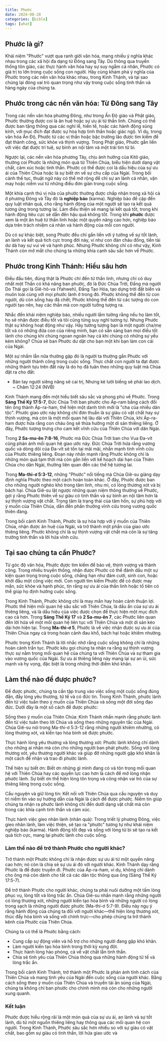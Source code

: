 ```yaml
---
title: Phước
date: 2024-08-28
categories: [bible]
tags: [what]
---
```


## Phước là gì?

Khái niệm "Phước" vượt qua ranh giới văn hóa, mang nhiều ý nghĩa khác nhau trong các xã hội đa dạng từ Đông sang Tây. Dù thông qua truyền thống tôn giáo, các thực hành văn hóa hay sự suy ngẫm cá nhân, Phước có giá trị to lớn trong cuộc sống con người. Hãy cùng khám phá ý nghĩa của Phước trong các nền văn hóa khác nhau, trong Kinh Thánh, và tại sao chúng lại đóng vai trò quan trọng như vậy trong cuộc sống tinh thần và hàng ngày của chúng ta.

## Phước trong các nền văn hóa: Từ Đông sang Tây

Trong các nền văn hóa phương Đông, như trong Ấn Độ giáo và Phật giáo, Phước thường được coi là ân huệ hoặc sự ưu ái từ thần linh. Chúng có thể được ban tặng thông qua các nghi lễ, hiến tế, hoặc các hành động sùng kính, với mục đích đạt được sự hòa hợp tinh thần hoặc giác ngộ. Ví dụ, trong văn hóa Ấn Độ, Phước từ các vị thần hoặc bậc trưởng lão được tìm kiếm để đạt thành công, sức khỏe và thịnh vượng. Trong Phật giáo, Phước gắn liền với việc đạt được trí tuệ, sự bình an nội tâm và một trái tim từ bi.

Ngược lại, các nền văn hóa phương Tây, chịu ảnh hưởng của Kitô giáo, thường coi Phước là những món quà từ Thiên Chúa, biểu hiện dưới dạng vật chất, cảm xúc hoặc tinh thần. Phước có thể được coi là dấu hiệu của sự ưu ái của Thiên Chúa hoặc là sự biết ơn về sự chu cấp của Ngài. Trong bối cảnh thế tục, thuật ngữ này có thể mở rộng để chỉ sự an lành cá nhân, vận may hoặc niềm vui từ những điều đơn giản trong cuộc sống.

Một khía cạnh thú vị nữa của phước thường được chấp nhận trong xã hội cả ở phương Đông và Tây đó là **nghiệp báo** (karma). Nghiệp báo đề cập đến quy luật nhân quả, cho rằng hành động của một người sẽ tạo ra kết quả tương ứng trong tương lai. Làm điều thiện sẽ mang lại kết quả tốt, trong khi hành động tiêu cực sẽ dẫn đến hậu quả không tốt. Trong khi **phước** được xem là một ân huệ từ thần linh hoặc một quyền năng cao hơn, nghiệp báo dựa trên trách nhiệm cá nhân và hành động của mỗi con người.

Dù có sự khác biệt, song Phước đều chỉ gắn liền với ý tưởng về sự tốt lành, an lành và kết quả tích cực trong đời này, ví như con đàn cháu đống, tiền tài dư dả hay sự vui vẻ và hạnh phúc. Nhưng Phước không chỉ có như vậy, Kinh Thánh còn mở mắt cho chúng ta những khía cạnh sâu sắc hơn về Phước.

## Phước trong Kinh Thánh: Hiểu sâu hơn

Điều đầu tiên, đúng thật là Phước chỉ đến từ thần linh, nhưng chỉ có duy nhất một Thần có khả năng ban phước, đó là Đức Chúa Trời, Đấng mà người Do Thái gọi là Giê-hô-va (Yahweh), Đấng Tạo Hóa, tạo dựng trời đất biển và muôn loài cùng với mọi phước lành ở trong đó. Phước không thể đến từ con người, dù còn sống hay đã chết; Phước không thể đến từ các tượng do con người tạo nên, hay các thần mà con người tưởng tượng ra.

Nhắc đến khái niệm nghiệp báo, nhiều người lầm tưởng rằng nếu họ làm tốt, họ sẽ nhận được điều tốt và tôi cũng từng suy nghĩ tương tự. Nhưng Phước thật sự không hoạt động như vậy. Hãy tưởng tượng bạn là một người cha/mẹ tốt và có những đứa con của riêng mình, bạn có sẵn sàng ban mọi điều tốt lành cho chúng khi chúng ngoan ngoãn hay cả khi chúng có những sự yếu kém không? Chúa sẽ ban Phước dư dật cho bạn một khi bạn làm con cái của Ngài. 

Một sự nhầm lẫn nữa thường gặp đó là người ta thường gắn Phước với những người thành công trong cuộc sống. Thực chất con người ta đạt được những thành tựu trên đất này là do họ đã tuân theo những quy luật mà Chúa đặt ra cho đất:
- Bàn tay người siêng năng sẽ cai trị, Nhưng kẻ lười biếng sẽ phải lao dịch. ~ Châm 12:24 (NVB)

Kinh Thánh mang đến một hiểu biết sâu sắc và phong phú về Phước. Trong **Sáng Thế Ký 17:5-7**, Đức Chúa Trời ban phước cho Áp-ram bằng cách đổi tên ông thành Áp-ra-ham, thể hiện một danh tính mới là "cha của nhiều dân tộc". Phước giao ước này không chỉ đơn thuần là sự giàu có vật chất hay sự thịnh vượng, mà còn là một mối quan hệ lâu dài với Thiên Chúa, khi Áp-ra-ham được hứa rằng con cháu ông sẽ thừa hưởng một di sản thiêng liêng. Ở đây, Phước tượng trưng cho cam kết vĩnh cửu của Thiên Chúa với dân Ngài.

Trong **2 Sa-mu-ên 7:8-16**, Phước mà Đức Chúa Trời ban cho Vua Đa-vít cũng phản ánh mối quan hệ giao ước này. Đức Chúa Trời hứa rằng vương quốc và dòng dõi của Đa-vít sẽ tồn tại mãi mãi, nhấn mạnh tính vĩnh cửu của Phước thiêng liêng. Đoạn này nhấn mạnh rằng Phước không chỉ là những món quà tạm thời mà còn gắn liền với kế hoạch dài hạn của Thiên Chúa cho dân Ngài, thường liên quan đến các thế hệ tương lai.

Trong **Ma-thi-ơ 5:3-12**, những "Phước" nổi tiếng mà Chúa Giê-su giảng dạy định nghĩa Phước theo một cách hoàn toàn khác. Ở đây, Phước được ban cho những người nghèo khó trong tâm linh, nhu mì, có lòng thương xót và bị bách hại. Chúa Giê-su lật ngược những quan niệm thông thường về Phước, gợi ý rằng Phước thiên về sự giàu có tinh thần và sự bình an nội tâm hơn là sự thịnh vượng vật chất. Trọng tâm là trạng thái của tâm hồn, sự phù hợp với ý muốn của Thiên Chúa, dẫn đến phần thưởng vĩnh cửu trong vương quốc thiên đàng.

Trong bối cảnh Kinh Thánh, Phước là sự hòa hợp với ý muốn của Thiên Chúa, nhận được ân huệ của Ngài, và trở thành một phần của giao ước thiêng liêng. Phước không chỉ là sự thịnh vượng vật chất mà còn là sự tăng trưởng tinh thần và lời hứa vĩnh cửu.

## Tại sao chúng ta cần Phước?

Từ góc độ văn hóa, Phước được tìm kiếm để bảo vệ, thịnh vượng và thành công. Trong nhiều truyền thống, nhận được Phước có thể đánh dấu một sự kiện quan trọng trong cuộc sống, chẳng hạn như đám cưới, sinh con, hoặc khởi đầu một công việc mới. Con người tìm kiếm Phước để có được may mắn, sức khỏe và hạnh phúc, tin rằng sự ưu ái của thần linh hoặc tổ tiên có thể giúp họ định hướng cuộc sống.

Trong Kinh Thánh, Phước không chỉ là may mắn hay hoàn cảnh thuận lợi. Phước thể hiện mối quan hệ sâu sắc với Thiên Chúa, là dấu ấn của sự ưu ái thiêng liêng, và là dấu hiệu của việc được chọn để thực hiện một mục đích cao cả hơn. Trong **Sáng Thế Ký 17** và **2 Sa-mu-ên 7**, các Phước liên quan đến lời hứa về một mối quan hệ liên tục với Thiên Chúa và một di sản kéo dài hơn hiện tại. Trong **Ma-thi-ơ 5**, Phước là về việc nhận được sự ưu ái của Thiên Chúa ngay cả trong hoàn cảnh đau khổ, bách hại hoặc khiêm nhường.

Phước trong Kinh Thánh là lời nhắc nhở rằng cuộc sống không chỉ là những hoàn cảnh trần tục. Phước kêu gọi chúng ta nhận ra rằng sự thịnh vượng thực sự nằm trong mối quan hệ của chúng ta với Thiên Chúa và sự tham gia vào vương quốc của Ngài. Sự ưu ái thiêng liêng này mang lại sự an ủi, sức mạnh và hy vọng, đặc biệt là trong những thời điểm khó khăn.

## Làm thế nào để được phước?
Để được phước, chúng ta cần tập trung vào việc sống một cuộc sống đúng đắn, đầy lòng yêu thương, tử tế và có đức tin. Trong Kinh Thánh, phước lành đến từ việc tuân theo ý muốn của Thiên Chúa và sống một đời sống đạo đức. Dưới đây là một số cách để được phước:

Sống theo ý muốn của Thiên Chúa: Kinh Thánh nhấn mạnh rằng phước lành đến từ việc tuân theo lời Chúa và sống theo những nguyên tắc của Ngài. Chúa Giê-su nói trong Ma-thi-ơ 5:3-12 rằng những người khiêm nhường, có lòng thương xót, và kiến tạo hòa bình sẽ được phước.

Thực hành lòng yêu thương và lòng thương xót: Phước lành không chỉ dành cho những ai nhận mà còn cho những người ban phát phước. Sống với lòng thương xót, yêu thương người khác và giúp đỡ những người gặp khó khăn là một cách để nhận và trao đi phước lành.

Thể hiện sự biết ơn: Biết ơn những gì mình đang có và tôn trọng mối quan hệ với Thiên Chúa hay các quyền lực cao hơn là cách để mở lòng nhận phước lành. Sự biết ơn thể hiện lòng tôn trọng và công nhận vai trò của sự thiêng liêng trong cuộc sống.

Cầu nguyện và giữ lòng tin: Kết nối với Thiên Chúa qua cầu nguyện và duy trì niềm tin vào sự hướng dẫn của Ngài là cách để được phước. Niềm tin giúp chúng ta nhận ra phước lành không chỉ đến dưới dạng vật chất mà còn trong các khía cạnh tinh thần và cảm xúc.

Thực hành việc gieo nhân lành (nhân quả): Trong triết lý phương Đông, việc gieo nhân lành, làm việc thiện, sẽ tạo ra "phước" tương tự như khái niệm nghiệp báo (karma). Hành động tốt đẹp và sống với lòng từ bi sẽ tạo ra kết quả tích cực, mang lại phước lành cho cuộc sống.

### Làm thế nào để trở thành Phước cho người khác?

Trở thành một Phước không chỉ là nhận được sự ưu ái từ một quyền năng cao hơn; nó còn là chia sẻ sự ưu ái đó với người khác. Kinh Thánh dạy rằng Phước là để được truyền đi. Phước của Áp-ra-ham, ví dụ, không chỉ dành cho ông mà còn dành cho tất cả các dân tộc thông qua ông (Sáng Thế Ký 17:5-7).

Để trở thành Phước cho người khác, chúng ta phải nuôi dưỡng một tấm lòng phục vụ, lòng tốt và lòng trắc ẩn. Chúa Giê-su nhấn mạnh rằng những người có lòng thương xót, những người kiến tạo hòa bình và những người có lòng trong sạch là những người được phước (Ma-thi-ơ 5:7-9). Điều này ngụ ý rằng hành động của chúng ta đối với người khác—thể hiện lòng thương xót, thúc đẩy hòa bình và sống với chính trực—cho phép chúng ta trở thành kênh của Phước của Thiên Chúa.

Chúng ta có thể là Phước bằng cách:
- Cung cấp sự động viên và hỗ trợ cho những người đang gặp khó khăn.
- Làm người kiến tạo hòa bình trong thời kỳ xung đột.
- Thực hành lòng hào phóng, cả về vật chất lẫn tinh thần.
- Chia sẻ tình yêu của Thiên Chúa thông qua những hành động tử tế và lòng trắc ẩn.

Trong bối cảnh Kinh Thánh, trở thành một Phước là phản ánh tính cách của Thiên Chúa và mang tình yêu của Ngài đến cuộc sống của người khác. Bằng cách sống theo ý muốn của Thiên Chúa và truyền tải ân sủng của Ngài, chúng ta không chỉ ban phước cho chính mình mà còn cho những người xung quanh.

### Kết luận

Phước được hiểu rộng rãi là một món quà của sự ưu ái, an lành và sự tốt lành, dù từ một nguồn thiêng liêng hay thông qua các mối quan hệ con người. Trong Kinh Thánh, Phước sâu sắc hơn nhiều so với sự giàu có vật chất, bao gồm sự giàu có tinh thần, lời hứa giao ước và